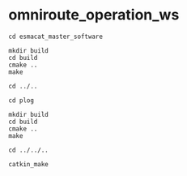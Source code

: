 # omniroute_operation_ws

```
cd esmacat_master_software

mkdir build
cd build
cmake ..
make

cd ../..

cd plog

mkdir build
cd build
cmake ..
make

cd ../../..

catkin_make
